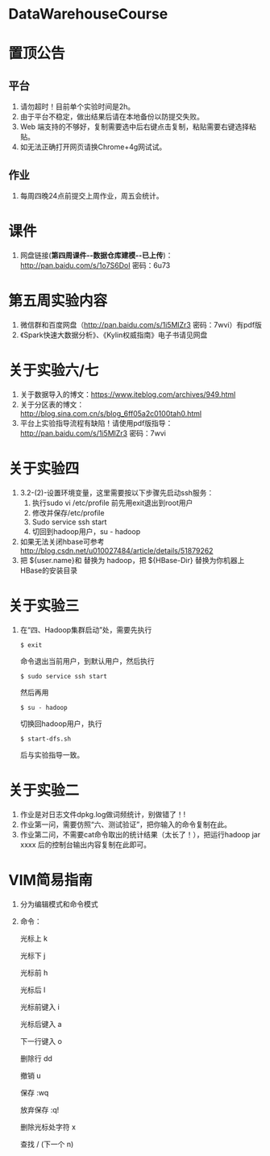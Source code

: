 # DataWarehouseCourse

# 置顶公告

## 平台
 1. 请勿超时！目前单个实验时间是2h。
 2. 由于平台不稳定，做出结果后请在本地备份以防提交失败。
 3. Web 端支持的不够好，复制需要选中后右键点击复制，粘贴需要右键选择粘贴。
 4. 如无法正确打开网页请换Chrome+4g网试试。

## 作业
 1. 每周四晚24点前提交上周作业，周五会统计。

# 课件
 1. 网盘链接(**第四周课件--数据仓库建模--已上传**)：http://pan.baidu.com/s/1o7S6DoI 密码：6u73

# 第五周实验内容
 1. 微信群和百度网盘（http://pan.baidu.com/s/1i5MlZr3 密码：7wvi）有pdf版
 2. 《Spark快速大数据分析》、《Kylin权威指南》电子书请见网盘

# 关于实验六/七
 1. 关于数据导入的博文：https://www.iteblog.com/archives/949.html
 2. 关于分区表的博文：http://blog.sina.com.cn/s/blog_6ff05a2c0100tah0.html
 3. 平台上实验指导流程有缺陷！请使用pdf版指导： http://pan.baidu.com/s/1i5MlZr3 密码：7wvi

# 关于实验四
 1. 3.2-(2)-设置环境变量，这里需要按以下步骤先启动ssh服务：
	1. 执行sudo vi /etc/profile 前先用exit退出到root用户
	2. 修改并保存/etc/profile
	3. Sudo service ssh start
	4. 切回到hadoop用户，su - hadoop
 2. 如果无法关闭hbase可参考 http://blog.csdn.net/u010027484/article/details/51879262
 3. 把 ${user.name}和 替换为 hadoop，把 ${HBase-Dir} 替换为你机器上HBase的安装目录


# 关于实验三
	
 1. 在“四、Hadoop集群启动”处，需要先执行

    `$ exit`
    
	命令退出当前用户，到默认用户，然后执行
	
    `$ sudo service ssh start`

	然后再用

    `$ su - hadoop`

	切换回hadoop用户，执行

    `$ start-dfs.sh`

	后与实验指导一致。
	

# 关于实验二
	
 1. 作业是对日志文件dpkg.log做词频统计，别做错了！!
 2. 作业第一问，需要仿照“六、测试验证”，把你输入的命令复制在此。
 3. 作业第二问，不需要cat命令取出的统计结果（太长了！），把运行hadoop jar xxxx 后的控制台输出内容复制在此即可。


    
# VIM简易指南
 1. 分为编辑模式和命令模式
 2. 命令：

 	光标上 k
 	
	光标下 j
	
	光标前 h
	
	光标后 l
	
	光标前键入 i
	
	光标后键入 a
	
	下一行键入 o
	
	删除行 dd
	
	撤销 u
	
	保存 :wq
	
	放弃保存 :q!
	
	删除光标处字符 x
	
	查找 / (下一个 n)


	
